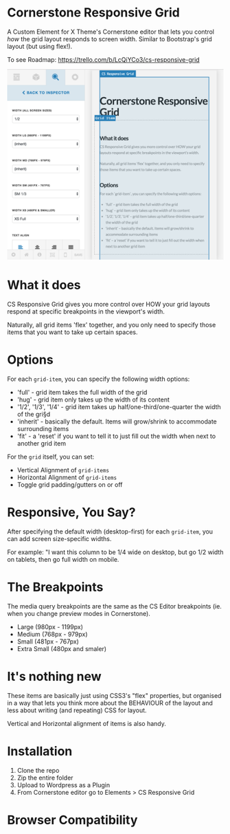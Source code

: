 # Cornerstone Responsive Grid
A Custom Element for X Theme's Cornerstone editor that lets you control _how_ the grid layout responds to screen width. Similar to Bootstrap's grid layout (but using flex!).


To see Roadmap: https://trello.com/b/LcQiYCo3/cs-responsive-grid

![alt_text](https://github.com/lucastobrazil/cornerstone-responsive-grid/blob/master/src/images/csrg_shot1b.png "Screenshot")

# What it does
CS Responsive Grid gives you more control over HOW your grid layouts respond at specific breakpoints in the viewport's width.

Naturally, all grid items 'flex' together, and you only need to specify those items that you want to take up certain spaces.

# Options
For each `grid-item`, you can specify the following width options:
- 'full' - grid item takes the full width of the grid
- 'hug' - grid item only takes up the width of its content
- '1/2', '1/3', '1/4' - grid item takes up half/one-third/one-quarter the width of the gri§d
- 'inherit' - basically the default. Items will grow/shrink to accommodate surrounding items
- 'fit' - a 'reset' if you want to tell it to just fill out the width when next to another grid item

For the `grid` itself, you can set:
- Vertical Alignment of `grid-items`
- Horizontal Alignment of `grid-items`
- Toggle grid padding/gutters on or off

# Responsive, You Say?
After specifying the default width (desktop-first) for each `grid-item`, you can add screen size-specific widths.

For example: "I want this column to be 1/4 wide on desktop, but go 1/2 width on tablets, then go full width on mobile.

# The Breakpoints
The media query breakpoints are the same as the CS Editor breakpoints (ie. when you change preview modes in Cornerstone).
- Large (980px - 1199px)
- Medium (768px - 979px)
- Small (481px - 767px)
- Extra Small (480px and smaler)

# It's nothing new
These items are basically just using CSS3's "flex" properties, but organised in a way that lets you think more about the BEHAVIOUR of the layout and less about writing (and repeating) CSS for layout. 

Vertical and Horizontal alignment of items is also handy.



# Installation
1. Clone the repo
2. Zip the entire folder
3. Upload to Wordpress as a Plugin
4. From Cornerstone editor go to Elements > CS Responsive Grid

# Browser Compatibility
